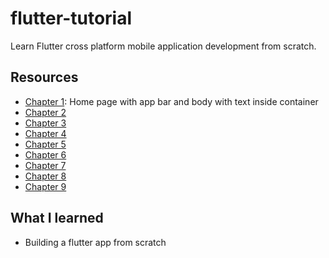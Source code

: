 # flutter-tutorial
Learn Flutter cross platform mobile application development from scratch.

## Resources
- [Chapter 1](https://github.com/sarmadparvez/flutter-tutorial/tree/chapter_1): Home page with app bar and body with text inside container
- [Chapter 2](https://github.com/sarmadparvez/flutter-tutorial/tree/chapter_2)
- [Chapter 3](https://github.com/sarmadparvez/flutter-tutorial/tree/ch3_rows_cols)
- [Chapter 4](https://github.com/sarmadparvez/flutter-tutorial/tree/ch4_drawer_card_field)
- [Chapter 5](https://github.com/sarmadparvez/flutter-tutorial/tree/ch5_app_structuring)
- [Chapter 6](https://github.com/sarmadparvez/flutter-tutorial/tree/ch6_dynamic_list_view)
- [Chapter 7](https://github.com/sarmadparvez/flutter-tutorial/tree/ch7_login_navigation)
- [Chapter 8](https://github.com/sarmadparvez/flutter-tutorial/tree/ch8_future_builder)
- [Chapter 9](https://github.com/sarmadparvez/flutter-tutorial/tree/ch9_stream_builder_list)


## What I learned
- Building a flutter app from scratch
